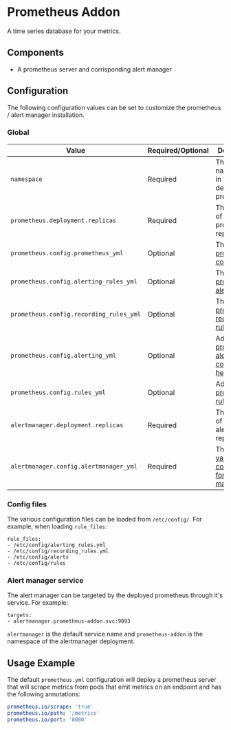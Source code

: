 # Prometheus Addon

A time series database for your metrics.

## Components

- A prometheus server and corrisponding alert manager

## Configuration

The following configuration values can be set to customize the prometheus / alert manager installation.

### Global

| Value | Required/Optional | Description |
|-------|-------------------|-------------|
| `namespace` | Required | The namespace in which to deploy prometheus. |
| `prometheus.deployment.replicas` | Required | The number of prometheus replicas. |
| `prometheus.config.prometheus_yml` | Optional | The [global prometheus configuration](https://www.prometheus.io/docs/prometheus/latest/configuration/configuration/) |
| `prometheus.config.alerting_rules_yml` | Optional | The [prometheus alerting rules](https://www.prometheus.io/docs/prometheus/latest/configuration/alerting_rules/) |
| `prometheus.config.recording_rules_yml` | Optional | The [prometheus recording rules](https://www.prometheus.io/docs/prometheus/latest/configuration/recording_rules/) |
| `prometheus.config.alerting_yml` | Optional | Additional [prometheus alerts can be configured here](https://www.prometheus.io/docs/prometheus/latest/configuration/alerting_rules/) |
| `prometheus.config.rules_yml` | Optional | Additional [prometheus rules](https://www.prometheus.io/docs/prometheus/latest/configuration/recording_rules/) |
| `alertmanager.deployment.replicas` | Required | The number of alertmanager replicas. |
| `alertmanager.config.alertmanager_yml` | Required | The [global yaml configuration for alert manager](https://www.prometheus.io/docs/alerting/latest/configuration/) |

### Config files

The various configuration files can be loaded from `/etc/config/`.
For example, when loading `rule_files`:

```text
rule_files:
- /etc/config/alerting_rules.yml
- /etc/config/recording_rules.yml
- /etc/config/alerts
- /etc/config/rules
```

### Alert manager service

The alert manager can be targeted by the deployed prometheus through it's service.
For example:

```text
targets:
- alertmanager.prometheus-addon.svc:9093
```

`alertmanager` is the default service name and `prometheus-addon` is the namespace of the alertmanager deployment.

## Usage Example

The default `prometheus.yml` configuration will deploy a prometheus server
that will scrape metrics from pods that emit metrics
on an endpoint and has the following annotations:

```yaml
prometheus.io/scrape: 'true'
prometheus.io/path: '/metrics'
prometheus.io/port: '8080'
```
